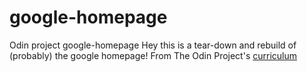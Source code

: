 # google-homepage
Odin project google-homepage
Hey this is a tear-down and rebuild of (probably) the google homepage!
From The Odin Project's [curriculum](http://www.theodinproject.com/courses/web-development-101/lessons/html-css)
